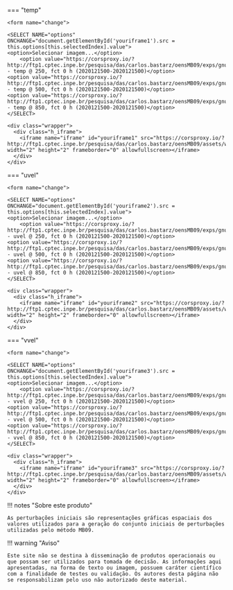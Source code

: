 

=== "temp"

    <form name="change">
    
    <SELECT NAME="options" ONCHANGE="document.getElementById('youriframe1').src = this.options[this.selectedIndex].value">
    <option>Selecionar imagem...</option>
        <option value="https://corsproxy.io/?http://ftp1.cptec.inpe.br/pesquisa/das/carlos.bastarz/oensMB09/exps/gnu_singularity_m128p_p64p/prod/perturbations/2020121500/perturbationstemp250_20201215002020121500.png">perturbations - temp @ 250, fct 0 h (2020121500-2020121500)</option>
    <option value="https://corsproxy.io/?http://ftp1.cptec.inpe.br/pesquisa/das/carlos.bastarz/oensMB09/exps/gnu_singularity_m128p_p64p/prod/perturbations/2020121500/perturbationstemp500_20201215002020121500.png">perturbations - temp @ 500, fct 0 h (2020121500-2020121500)</option>
    <option value="https://corsproxy.io/?http://ftp1.cptec.inpe.br/pesquisa/das/carlos.bastarz/oensMB09/exps/gnu_singularity_m128p_p64p/prod/perturbations/2020121500/perturbationstemp850_20201215002020121500.png">perturbations - temp @ 850, fct 0 h (2020121500-2020121500)</option>
    </SELECT>
    
    <div class="wrapper">
      <div class="h_iframe">
        <iframe name="iframe" id="youriframe1" src="https://corsproxy.io/?http://ftp1.cptec.inpe.br/pesquisa/das/carlos.bastarz/oensMB09/assets/white_bkg_big.png" width="2" height="2" frameborder="0" allowfullscreen></iframe>
      </div>
    </div>
    
=== "uvel"

    <form name="change">
    
    <SELECT NAME="options" ONCHANGE="document.getElementById('youriframe2').src = this.options[this.selectedIndex].value">
    <option>Selecionar imagem...</option>
        <option value="https://corsproxy.io/?http://ftp1.cptec.inpe.br/pesquisa/das/carlos.bastarz/oensMB09/exps/gnu_singularity_m128p_p64p/prod/perturbations/2020121500/perturbationsuvel250_20201215002020121500.png">perturbations - uvel @ 250, fct 0 h (2020121500-2020121500)</option>
    <option value="https://corsproxy.io/?http://ftp1.cptec.inpe.br/pesquisa/das/carlos.bastarz/oensMB09/exps/gnu_singularity_m128p_p64p/prod/perturbations/2020121500/perturbationsuvel500_20201215002020121500.png">perturbations - uvel @ 500, fct 0 h (2020121500-2020121500)</option>
    <option value="https://corsproxy.io/?http://ftp1.cptec.inpe.br/pesquisa/das/carlos.bastarz/oensMB09/exps/gnu_singularity_m128p_p64p/prod/perturbations/2020121500/perturbationsuvel850_20201215002020121500.png">perturbations - uvel @ 850, fct 0 h (2020121500-2020121500)</option>
    </SELECT>
    
    <div class="wrapper">
      <div class="h_iframe">
        <iframe name="iframe" id="youriframe2" src="https://corsproxy.io/?http://ftp1.cptec.inpe.br/pesquisa/das/carlos.bastarz/oensMB09/assets/white_bkg_big.png" width="2" height="2" frameborder="0" allowfullscreen></iframe>
      </div>
    </div>
    
=== "vvel"

    <form name="change">
    
    <SELECT NAME="options" ONCHANGE="document.getElementById('youriframe3').src = this.options[this.selectedIndex].value">
    <option>Selecionar imagem...</option>
        <option value="https://corsproxy.io/?http://ftp1.cptec.inpe.br/pesquisa/das/carlos.bastarz/oensMB09/exps/gnu_singularity_m128p_p64p/prod/perturbations/2020121500/perturbationsvvel250_20201215002020121500.png">perturbations - vvel @ 250, fct 0 h (2020121500-2020121500)</option>
    <option value="https://corsproxy.io/?http://ftp1.cptec.inpe.br/pesquisa/das/carlos.bastarz/oensMB09/exps/gnu_singularity_m128p_p64p/prod/perturbations/2020121500/perturbationsvvel500_20201215002020121500.png">perturbations - vvel @ 500, fct 0 h (2020121500-2020121500)</option>
    <option value="https://corsproxy.io/?http://ftp1.cptec.inpe.br/pesquisa/das/carlos.bastarz/oensMB09/exps/gnu_singularity_m128p_p64p/prod/perturbations/2020121500/perturbationsvvel850_20201215002020121500.png">perturbations - vvel @ 850, fct 0 h (2020121500-2020121500)</option>
    </SELECT>
    
    <div class="wrapper">
      <div class="h_iframe">
        <iframe name="iframe" id="youriframe3" src="https://corsproxy.io/?http://ftp1.cptec.inpe.br/pesquisa/das/carlos.bastarz/oensMB09/assets/white_bkg_big.png" width="2" height="2" frameborder="0" allowfullscreen></iframe>
      </div>
    </div>

!!! notes "Sobre este produto"

    As perturbações iniciais são representações gráficas espaciais dos valores utilizados para a geração do conjunto iniciais de perturbações utilizadas pelo método MB09.

!!! warning "Aviso"

    Este site não se destina à disseminação de produtos operacionais ou que possam ser utilizados para tomada de decisão. As informações aqui apresentadas, na forma de texto ou imagem, possuem caráter científico com a finalidade de testes ou validação. Os autores desta página não se responsabilizam pelo uso não autorizado deste material.
